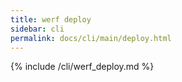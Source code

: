 ```yaml
---
title: werf deploy
sidebar: cli
permalink: docs/cli/main/deploy.html
---
```


{% include /cli/werf_deploy.md %}
